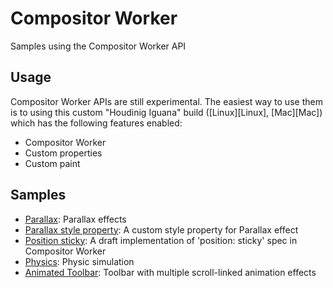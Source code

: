 # Compositor Worker
Samples using the Compositor Worker API

## Usage
Compositor Worker APIs are still experimental. The easiest way to use them is to using this 
custom "Houdinig Iguana" build ([Linux][Linux], [Mac][Mac]) which has the following features enabled:
 - Compositor Worker
 - Custom properties
 - Custom paint

## Samples
 * [Parallax](http://flackr.github.io/compositor-worker/parallax-static/parallax.html): Parallax effects
 * [Parallax style property](http://flackr.github.io/compositor-worker/parallax/parallax.html): A custom style property for Parallax effect
 * [Position sticky](http://flackr.github.io/compositor-worker/sticky/sticky.html): A draft implementation of 'position: sticky' spec in Compositor Worker
 * [Physics](http://flackr.github.io/compositor-worker/physics/physics.html): Physic simulation
 * [Animated Toolbar](http://flackr.github.io/compositor-worker/toolbar/index.html): Toolbar with multiple scroll-linked animation effects

[Linux-custom-paint]: https://drive.google.com/open?id=0B9at2Rb_oZ8UQW43NjdDT2ptZWM
[Mac-custom-paint]: https://drive.google.com/open?id=0ByTF5Ef99iTkcHdOVnJUMGpXUEU